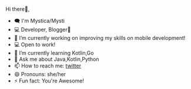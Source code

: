 Hi there👋, 
$~~~~~~~~~~$ 
- 🗨️ I'm Mystica/Mysti
- 💻 Developer, Blogger📘
- 🔭 I’m currently working on improving my skills on mobile development!
- 💻 Open to work! 
- 🌱 I’m currently learning Kotlin,Go
- 💬 Ask me about Java,Kotlin,Python
- 📫 How to reach me: [twitter](https://twitter.com/CuriouZmystee)
- 😄 Pronouns: she/her
- ⚡ Fun fact: You're Awesome!
